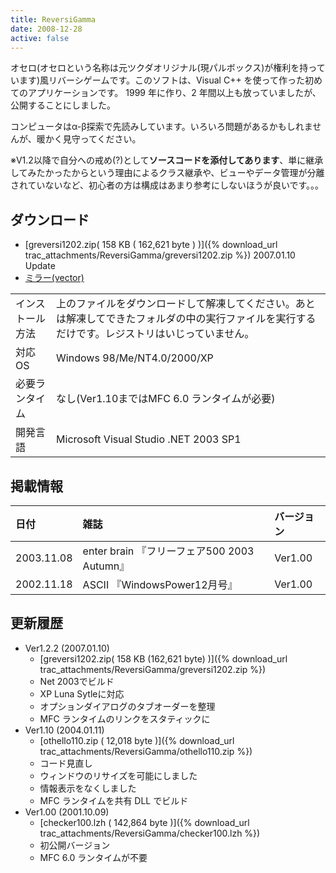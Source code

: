 ```yaml
---
title: ReversiGamma
date: 2008-12-28
active: false
---
```

オセロ(オセロという名称は元ツクダオリジナル(現パルボックス)が権利を持っています)風リバーシゲームです。このソフトは、Visual C++ を使って作った初めてのアプリケーションです。 1999 年に作り、2 年間以上も放っていましたが、公開することにしました。

コンピュータはα-β探索で先読みしています。いろいろ問題があるかもしれませんが、暖かく見守ってください。

※V1.2以降で自分への戒め(?)として**ソースコードを添付してあります**、単に継承してみたかったからという理由によるクラス継承や、ビューやデータ管理が分離されていないなど、初心者の方は構成はあまり参考にしないほうが良いです。。。

## ダウンロード

* [greversi1202.zip( 158 KB ( 162,621 byte ) )]({% download_url trac_attachments/ReversiGamma/greversi1202.zip %}) 2007.01.10 Update
* [ミラー(vector)](http://www.vector.co.jp/soft/win95/game/se419363.html)

|||
|:--|:--|
|インストール方法|上のファイルをダウンロードして解凍してください。あとは解凍してできたフォルダの中の実行ファイルを実行するだけです。レジストリはいじっていません。 |
|対応 OS|Windows 98/Me/NT4.0/2000/XP|
|必要ランタイム|なし(Ver1.10まではMFC 6.0 ランタイムが必要)|
|開発言語|Microsoft Visual Studio .NET 2003 SP1|

## 掲載情報

|日付|雑誌|バージョン|
|:--|:--|:--|
|2003.11.08|enter brain 『フリーフェア500 2003 Autumn』|Ver1.00|
|2002.11.18|ASCII 『WindowsPower12月号』|Ver1.00|

## 更新履歴

* Ver1.2.2 (2007.01.10)
  * [greversi1202.zip( 158 KB (162,621 byte) )]({% download_url trac_attachments/ReversiGamma/greversi1202.zip %})
  * Net 2003でビルド
  * XP Luna Sytleに対応
  * オプションダイアログのタブオーダーを整理
  * MFC ランタイムのリンクをスタティックに
* Ver1.10 (2004.01.11)
  * [othello110.zip ( 12,018 byte )]({% download_url trac_attachments/ReversiGamma/othello110.zip %})
  * コード見直し
  * ウィンドウのリサイズを可能にしました
  * 情報表示をなくしました
  * MFC ランタイムを共有 DLL でビルド
* Ver1.00 (2001.10.09)
  * [checker100.lzh ( 142,864 byte )]({% download_url trac_attachments/ReversiGamma/checker100.lzh %})
  * 初公開バージョン
  * MFC 6.0 ランタイムが不要
